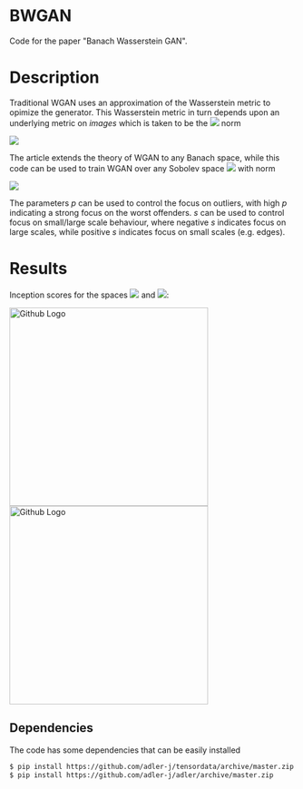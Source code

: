 # BWGAN
Code for the paper "Banach Wasserstein GAN".

# Description
Traditional WGAN uses an approximation of the Wasserstein metric to opimize the generator. This Wasserstein metric in turn depends upon an underlying metric on _images_ which is taken to be the <img src="https://latex.codecogs.com/svg.latex?%5Cell%5E2"> norm

<img src="https://latex.codecogs.com/svg.latex?%5C%7Cx%5C%7C_%7B2%7D%20%3D%20%5Cleft%28%20%5Csum_%7Bi%3D1%7D%5En%20x_i%5E2%20%5Cright%29%5E%7B1/2%7D">

The article extends the theory of WGAN to any Banach space, while this code can be used to train WGAN over any Sobolev space <img src="https://latex.codecogs.com/svg.latex?W%5E%7Bs%2C%20p%7D"> with norm

<img src="https://latex.codecogs.com/svg.latex?%5C%7Cf%5C%7C_%7BW%5E%7Bs%2C%20p%7D%7D%20%3D%20%5Cleft%28%20%5Cint_%7B%5COmega%7D%20%5Cleft%28%20%5Cmathcal%7BF%7D%5E%7B-1%7D%20%5Cleft%5B%20%281%20&plus;%20%7C%5Cxi%7C%5E2%29%5E%7Bs/2%7D%20%5Cmathcal%7BF%7D%20f%20%5Cright%5D%28x%29%20%5Cright%29%5Ep%20dx%20%5Cright%29%5E%7B1/p%7D">

The parameters _p_ can be used to control the focus on outliers, with high _p_ indicating a strong focus on the worst offenders. _s_ can be used to control focus on small/large scale behaviour, where negative _s_ indicates focus on large scales, while positive _s_ indicates focus on small scales (e.g. edges).

# Results

Inception scores for the spaces <img src="https://latex.codecogs.com/svg.latex?W%5E%7Bs%2C%202%7D"> and <img src="https://latex.codecogs.com/svg.latex?W%5E%7B0%2C%20p%7D">:

<img src="https://user-images.githubusercontent.com/2202312/40432213-7603b084-5ea9-11e8-894d-b28db89ba1b3.png" width="350" title="Github Logo"> <img src="https://user-images.githubusercontent.com/2202312/40432231-7de2a148-5ea9-11e8-87ec-979b090ab1f2.png" width="350" title="Github Logo">


Dependencies
------------
The code has some dependencies that can be easily installed

```bash
$ pip install https://github.com/adler-j/tensordata/archive/master.zip
$ pip install https://github.com/adler-j/adler/archive/master.zip
```

